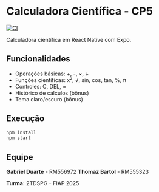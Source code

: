 # Calculadora Científica - CP5

[![CI](https://github.com/username/cp5-calculadora-cientifica/actions/workflows/ci.yml/badge.svg)](https://github.com/username/cp5-calculadora-cientifica/actions/workflows/ci.yml)

Calculadora científica em React Native com Expo.

## Funcionalidades

- Operações básicas: +, -, ×, ÷
- Funções científicas: x², √, sin, cos, tan, %, π
- Controles: C, DEL, =
- Histórico de cálculos (bônus)
- Tema claro/escuro (bônus)

## Execução

```bash
npm install
npm start
```

## Equipe

**Gabriel Duarte** - RM556972
**Thomaz Bartol** - RM555323

**Turma:** 2TDSPG - FIAP 2025
